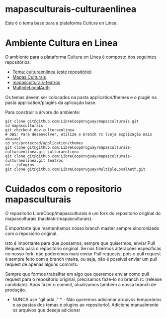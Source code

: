 # mapasculturais-culturaenlinea

Este é o tema base para a plataforma Cultura en Linea.

# Ambiente Cultura en Linea

O ambiente para a plataforma Cultura en Linea é composto dos seguintes repositórios:

* [Tema: culturaenlinea (este repositório)](https://github.com/LibreCoopUruguay/mapasculturais)
* [Mapas Culturais](https://github.com/LibreCoopUruguay/mapasculturais)
* [mapasculturais-teatros](https://github.com/LibreCoopUruguay/mapasculturais-teatros)
* [MultipleLocalAuth](https://github.com/LibreCoopUruguay/MultipleLocalAuth)

Os temas devem ser colocados na pasta application/themes e o plugin na pasta application/plugins da aplicação base.

Para construir a árvore do ambiente:
```
git clone git@github.com:LibreCoopUruguay/mapasculturais.git
cd mapasculturais
git checkout dev-culturaenlinea
# OBS: Para desenvolver, utilize o branch rc (veja explicação mais abaixo)
cd src/protected/application/themes
git clone git@github.com:LibreCoopUruguay/mapasculturais-culturaenlinea.git culturaenlinea
git clone git@github.com:LibreCoopUruguay/mapasculturais-culturaenlinea.git teatros
cd ../plugins
git clone git@github.com:LibreCoopUruguay/MultipleLocalAuth.git

```

# Cuidados com o repositorio mapasculturais

O repositorio LibreCoop/mapasculturais é um fork do repositorio original do mapasculturais (hacklabr/mapasculturais).

É importante que mantenhamos nosso branch master sempre sincronizado com o reposiório original.

Isto é importante para que possamos, sempre que quisermos, enviar Pull Requests para o repositório original. Se nós fizermos alterações específicas no nosso fork, não poderemos mais enviar Pull requests, pois o pull request é sempre feito com a branch inteira, ou seja, não é possível enviar um pull request de apenas alguns commits.

Sempre que formos trabalhar em algo que queremos enviar como pull request para o repositorio original, precisamos faze-lo no branch rc (release candidate). Apos fazer o commit, atualizamos também a nossa branch de produção.



* NUNCA use "git add ." * - Não queremos adicionar arquivos temporários e as pastas dos temas e plugins ao repositorio!. Adicione manualmente os arquivos que deseja adicionar 
